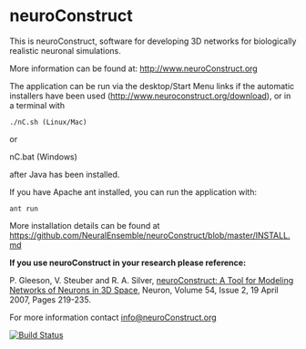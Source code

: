 neuroConstruct
==============

This is neuroConstruct, software for developing 3D networks for
biologically realistic neuronal simulations.    

More information can be found at: http://www.neuroConstruct.org

The application can be run via the desktop/Start Menu links if the automatic
installers have been used (http://www.neuroconstruct.org/download), or in a
terminal with

    ./nC.sh (Linux/Mac)

or

nC.bat (Windows)

after Java has been installed.

If you have Apache ant installed, you can run the application with:

    ant run

More installation details can be found at https://github.com/NeuralEnsemble/neuroConstruct/blob/master/INSTALL.md


**If you use neuroConstruct in your research please reference:**

P. Gleeson, V. Steuber and R. A. Silver, [neuroConstruct: A Tool for Modeling Networks
of Neurons in 3D Space](https://www.sciencedirect.com/science/article/pii/S0896627307002486?via%3Dihub), Neuron, Volume 54, Issue 2, 19 April 2007, Pages 219-235.

For more information contact info@neuroConstruct.org  

[![Build Status](https://travis-ci.com/NeuralEnsemble/neuroConstruct.png?branch=master)](https://travis-ci.com/NeuralEnsemble/neuroConstruct)
